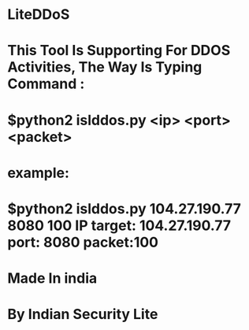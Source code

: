 # LiteDDoS
# This Tool Is Supporting For DDOS Activities, The Way Is Typing Command :  
# $python2 islddos.py &lt;ip> &lt;port> &lt;packet> 
# example:
# $python2 islddos.py 104.27.190.77 8080 100  IP target: 104.27.190.77 port: 8080 packet:100 
# Made In india
# By Indian Security Lite
